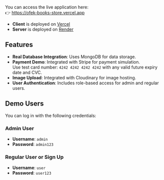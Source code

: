 You can access the live application here:  
👉 https://ofek-books-store.vercel.app

- **Client** is deployed on [Vercel](https://vercel.com/)
- **Server** is deployed on [Render](https://render.com/)

## Features

- **Real Database Integration**: Uses MongoDB for data storage.
- **Payment Demo**: Integrated with Stripe for payment simulation.  
  Use test card number: `4242 4242 4242 4242` with any valid future expiry date and CVC.
- **Image Upload**: Integrated with Cloudinary for image hosting.
- **User Authentication**: Includes role-based access for admin and regular users.

## Demo Users
You can log in with the following credentials:

### Admin User
- **Username**: `admin`
- **Password**: `admin123`

### Regular User or Sign Up
- **Username**: `user`
- **Password**: `user123`
